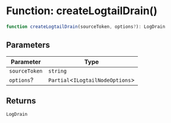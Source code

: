 # Function: createLogtailDrain()

```ts
function createLogtailDrain(sourceToken, options?): LogDrain
```

## Parameters

| Parameter | Type |
| ------ | ------ |
| `sourceToken` | `string` |
| `options`? | `Partial`\<`ILogtailNodeOptions`\> |

## Returns

`LogDrain`
